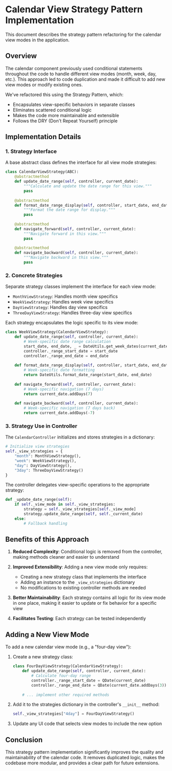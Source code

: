 # Calendar View Strategy Pattern Implementation

This document describes the strategy pattern refactoring for the calendar view modes in the application.

## Overview

The calendar component previously used conditional statements throughout the code to handle different view modes (month, week, day, etc.). This approach led to code duplication and made it difficult to add new view modes or modify existing ones.

We've refactored this using the Strategy Pattern, which:
- Encapsulates view-specific behaviors in separate classes
- Eliminates scattered conditional logic 
- Makes the code more maintainable and extensible
- Follows the DRY (Don't Repeat Yourself) principle

## Implementation Details

### 1. Strategy Interface

A base abstract class defines the interface for all view mode strategies:

```python
class CalendarViewStrategy(ABC):
    @abstractmethod
    def update_date_range(self, controller, current_date):
        """Calculate and update the date range for this view."""
        pass
        
    @abstractmethod
    def format_date_range_display(self, controller, start_date, end_date):
        """Format the date range for display."""
        pass
    
    @abstractmethod
    def navigate_forward(self, controller, current_date):
        """Navigate forward in this view."""
        pass
    
    @abstractmethod
    def navigate_backward(self, controller, current_date):
        """Navigate backward in this view."""
        pass
```

### 2. Concrete Strategies

Separate strategy classes implement the interface for each view mode:

- `MonthViewStrategy`: Handles month view specifics
- `WeekViewStrategy`: Handles week view specifics
- `DayViewStrategy`: Handles day view specifics
- `ThreeDayViewStrategy`: Handles three-day view specifics

Each strategy encapsulates the logic specific to its view mode:

```python
class WeekViewStrategy(CalendarViewStrategy):
    def update_date_range(self, controller, current_date):
        # Week-specific date range calculation
        start_date, end_date, _ = DateUtils.get_week_dates(current_date)
        controller._range_start_date = start_date
        controller._range_end_date = end_date
    
    def format_date_range_display(self, controller, start_date, end_date):
        # Week-specific date formatting
        return DateUtils.format_date_range(start_date, end_date)
    
    def navigate_forward(self, controller, current_date):
        # Week-specific navigation (7 days)
        return current_date.addDays(7)
    
    def navigate_backward(self, controller, current_date):
        # Week-specific navigation (7 days back)
        return current_date.addDays(-7)
```

### 3. Strategy Use in Controller

The `CalendarController` initializes and stores strategies in a dictionary:

```python
# Initialize view strategies
self._view_strategies = {
    "month": MonthViewStrategy(),
    "week": WeekViewStrategy(),
    "day": DayViewStrategy(),
    "3day": ThreeDayViewStrategy()
}
```

The controller delegates view-specific operations to the appropriate strategy:

```python
def _update_date_range(self):
    if self._view_mode in self._view_strategies:
        strategy = self._view_strategies[self._view_mode]
        strategy.update_date_range(self, self._current_date)
    else:
        # Fallback handling
```

## Benefits of this Approach

1. **Reduced Complexity**: Conditional logic is removed from the controller, making methods cleaner and easier to understand

2. **Improved Extensibility**: Adding a new view mode only requires:
   - Creating a new strategy class that implements the interface
   - Adding an instance to the `_view_strategies` dictionary
   - No modifications to existing controller methods are needed

3. **Better Maintainability**: Each strategy contains all logic for its view mode in one place, making it easier to update or fix behavior for a specific view

4. **Facilitates Testing**: Each strategy can be tested independently

## Adding a New View Mode

To add a new calendar view mode (e.g., a "four-day view"):

1. Create a new strategy class:
   ```python
   class FourDayViewStrategy(CalendarViewStrategy):
       def update_date_range(self, controller, current_date):
           # Calculate four-day range
           controller._range_start_date = QDate(current_date)
           controller._range_end_date = QDate(current_date.addDays(3))
           
       # ... implement other required methods
   ```

2. Add it to the strategies dictionary in the controller's `__init__` method:
   ```python
   self._view_strategies["4day"] = FourDayViewStrategy()
   ```

3. Update any UI code that selects view modes to include the new option

## Conclusion

This strategy pattern implementation significantly improves the quality and maintainability of the calendar code. It removes duplicated logic, makes the codebase more modular, and provides a clear path for future extensions.
